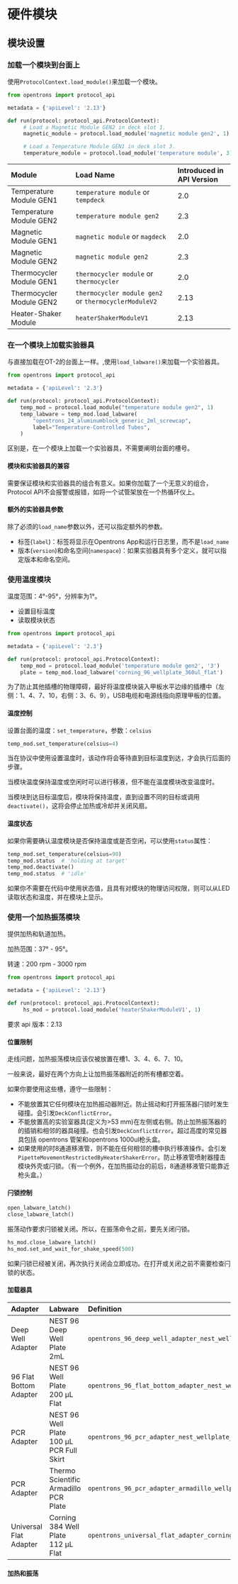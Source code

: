 # 硬件模块

## 模块设置

### 加载一个模块到台面上

使用`ProtocolContext.load_module()`来加载一个模块。

```python
from opentrons import protocol_api

metadata = {'apiLevel': '2.13'}

def run(protocol: protocol_api.ProtocolContext):
     # Load a Magnetic Module GEN2 in deck slot 1.
     magnetic_module = protocol.load_module('magnetic module gen2', 1)

     # Load a Temperature Module GEN1 in deck slot 3.
     temperature_module = protocol.load_module('temperature module', 3)
```

| Module                   | Load Name                                            | Introduced in API Version |
| :----------------------- | :--------------------------------------------------- | :------------------------ |
| Temperature Module GEN1  | `temperature module` or `tempdeck`                   | 2.0                       |
| Temperature Module GEN2  | `temperature module gen2`                            | 2.3                       |
| Magnetic Module GEN1     | `magnetic module` or `magdeck`                       | 2.0                       |
| Magnetic Module GEN2     | `magnetic module gen2`                               | 2.3                       |
| Thermocycler Module GEN1 | `thermocycler module` or `thermocycler`              | 2.0                       |
| Thermocycler Module GEN2 | `thermocycler module gen2` or `thermocyclerModuleV2` | 2.13                      |
| Heater-Shaker Module     | `heaterShakerModuleV1`                               | 2.13                      |

### 在一个模块上加载实验器具

与直接加载在OT-2的台面上一样。,使用`load_labware()`来加载一个实验器具。

```python
from opentrons import protocol_api

metadata = {'apiLevel': '2.3'}

def run(protocol: protocol_api.ProtocolContext):
    temp_mod = protocol.load_module("temperature module gen2", 1)
    temp_labware = temp_mod.load_labware(
        "opentrons_24_aluminumblock_generic_2ml_screwcap",
        label="Temperature-Controlled Tubes",
    )
```

区别是，在一个模块上加载一个实验器具，不需要阐明台面的槽号。

#### 模块和实验器具的兼容

需要保证模块和实验器具的组合有意义。如果你加载了一个无意义的组合，Protocol API不会报警或报错，如将一个试管架放在一个热循环仪上。

#### 额外的实验器具参数

除了必须的`load_name`参数以外，还可以指定额外的参数。

* 标签(`label`)：标签将显示在Opentrons App和运行日志里，而不是`load_name`
* 版本(`version`)和命名空间(`namespace`)：如果实验器具有多个定义，就可以指定版本和命名空间。

### 使用温度模块

温度范围：4°-95°，分辨率为1°。

* 设置目标温度
* 读取模块状态

```python
from opentrons import protocol_api

metadata = {'apiLevel': '2.3'}

def run(protocol: protocol_api.ProtocolContext):
    temp_mod = protocol.load_module('temperature module gen2', '3')
    plate = temp_mod.load_labware('corning_96_wellplate_360ul_flat')
```

为了防止其他插槽的物理障碍，最好将温度模块装入甲板水平边缘的插槽中（左侧：1、4、7、10，右侧：3、6、9），USB电缆和电源线指向原理甲板的位置。

#### 温度控制

设置台面的温度：`set_temperature`，参数：`celsius`

```python
temp_mod.set_temperature(celsius=4)
```

当在协议中使用设置温度时，该动作将会等待直到目标温度到达，才会执行后面的步骤。

当模块温度保持温度或空闲时可以进行移液，但不能在温度模块改变温度时。

当模块到达目标温度后，模块将保持温度，直到设置不同的目标或调用`deactivate()`，这将会停止加热或冷却并关闭风扇。

#### 温度状态

如果你需要确认温度模块是否保持温度或是否空闲，可以使用`status`属性：

```python
temp_mod.set_temperature(celsius=90)
temp_mod.status  # 'holding at target'
temp_mod.deactivate()
temp_mod.status  # 'idle'
```

如果你不需要在代码中使用状态值，且具有对模块的物理访问权限，则可以从LED读取状态和温度，并在模块上显示。

### 使用一个加热振荡模块

提供加热和轨道加热。

加热范围：37° - 95°。

转速：200 rpm - 3000 rpm

```python
from opentrons import protocol_api

metadata = {'apiLevel': '2.13'}

def run(protocol: protocol_api.ProtocolContext):
     hs_mod = protocol.load_module('heaterShakerModuleV1', 1)
```

要求 api 版本：2.13

#### 位置限制

走线问题，加热振荡模块应该仅被放置在槽1、3、4、6、7、10。

一般来说，最好在两个方向上让加热振荡器附近的所有槽都空着。

如果你要使用这些槽，遵守一些限制：

* 不能放置其它任何模块在加热振动器附近。防止摇动和打开振荡器闩锁时发生碰撞。会引发`DeckConflictError`。
* 不能放置高的实验室器具(定义为>53 mm)在左侧或右侧。防止加热振荡器的的插销和相邻的器具碰撞。也会引发`DeckConflictError`。超过高度的常见器具包括 opentrons 管架和opentrons 1000ul枪头盒。
* 如果使用的时8通道移液管，则不能在任何相邻的槽中执行移液操作。会引发`PipetteMovementRestrictedByHeaterShakerError`。防止移液管喷射器撞击模块外壳或闩锁。（有一个例外，在加热振动台的前后，8通道移液管只能靠近枪头盒。）

#### 闩锁控制

```python
open_labware_latch()
close_labware_latch()
```

振荡动作要求闩锁被关闭。所以，在振荡命令之前，要先关闭闩锁。

```python
hs_mod.close_labware_latch()
hs_mod.set_and_wait_for_shake_speed(500)
```

如果闩锁已经被关闭，再次执行关闭会立即成功。在打开或关闭之前不需要检查闩锁的状态。

#### 加载器具

| Adapter                | Labware                                  | Definition                                                   |
| :--------------------- | :--------------------------------------- | :----------------------------------------------------------- |
| Deep Well Adapter      | NEST 96 Deep Well Plate 2mL              | `opentrons_96_deep_well_adapter_nest_wellplate_2ml_deep`     |
| 96 Flat Bottom Adapter | NEST 96 Well Plate 200 µL Flat           | `opentrons_96_flat_bottom_adapter_nest_wellplate_200ul_flat` |
| PCR Adapter            | NEST 96 Well Plate 100 µL PCR Full Skirt | `opentrons_96_pcr_adapter_nest_wellplate_100ul_pcr_full_skirt` |
| PCR Adapter            | Thermo Scientific Armadillo PCR Plate    | `opentrons_96_pcr_adapter_armadillo_wellplate_200ul`         |
| Universal Flat Adapter | Corning 384 Well Plate 112 µL Flat       | `opentrons_universal_flat_adapter_corning_384_wellplate_112ul_flat` |

#### 加热和振荡
